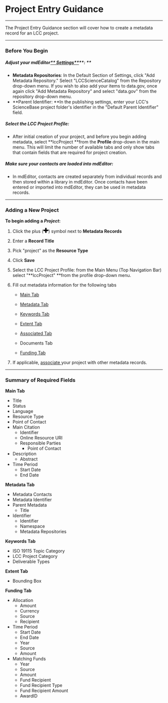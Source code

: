 # Project Entry Guidance

---

The Project Entry Guidance section will cover how to create a metadata record for an LCC project.

---

### Before You Begin

##### **Adjust your mdEditor**[** Settings**](/settings.md)**: **

* **Metadata Repositories**: In the Default Section of Settings, click "Add Metadata Repository." Select "LCCScienceCatalog" from the Repository drop-down menu. If you wish to also add your items to data.gov, once again click "Add Metadata Repository" and select "data.gov" from the repository drop-down menu.
* **Parent Identifier: **In the publishing settings, enter your LCC's ScienceBase project folder's identifier in the "Default Parent Identifier" field.

##### **Select the LCC Project Profile**:

* After initial creation of your project, and before you begin adding metadata, select **lccProject **from the **Profile** drop-down in the main menu. This will limit the number of available tabs and only show tabs that contain fields that are required for project creation.

##### **Make sure your contacts are loaded into mdEditor:**

* In mdEditor, contacts are created separately from individual records and then stored within a library in mdEditor. Once contacts have been entered or imported into mdEditor, they can be used in metadata records.

---

### Adding a New Project

**To begin adding a **_**Project**_**:**

1. Click the plus \(![](/assets/symbol_plus_16.png)\) symbol next to **Metadata Records**
2. Enter a **Record Title**
3. Pick "project" as the **Resource Type**
4. Click **Save**
5. Select the LCC Project Profile: from the Main Menu \(Top Navigation Bar\) select "**lccProject" **from the profile drop-down menu. 
6. Fill out metadata information for the following tabs

   * [Main Tab](/record/main/record-main-copy.md)

   * [Metadata Tab](/record/main/metadata-tab.md)

   * [Keywords Tab](/record/main/keywords-tab.md)

   * [Extent Tab](/record/main/extent-tab.md)

   * [Associated Tab](/record/main/associating-records.md)

   * Documents Tab

   * [Funding Tab](/record/main/funding-tab.md)

7. If applicable, [associate ](/record/main/associating-records.md)your project with other metadata records.

---

### Summary of Required Fields

**Main Tab**

* Title
* Status
* Language
* Resource Type
* Point of Contact
* Main Citation
  * Identifier
  * Online Resource URI
  * Responsible Parties 
    * Point of Contact
* Description
  * Abstract
* Time Period
  * Start Date
  * End Date

**Metadata Tab**

* Metadata Contacts
* Metadata Identifier
* Parent Metadata
  * Title 
* Identifier 
  * Identifier
  * Namespace
  * Metadata Repositories 

**Keywords Tab**

* ISO 19115 Topic Category
* LCC Project Category 
* Deliverable Types

**Extent Tab**

* Bounding Box

**Funding Tab**

* Allocation
  * Amount 
  * Currency 
  * Source 
  * Recipient 
* Time Period
  * Start Date
  * End Date
  * Year 
  * Source
  * Amount 
* Matching Funds
  * Year
  * Source 
  * Amount 
  * Fund Recipient 
  * Fund Recipient Type
  * Fund Recipient Amount 
  * AwardID 




